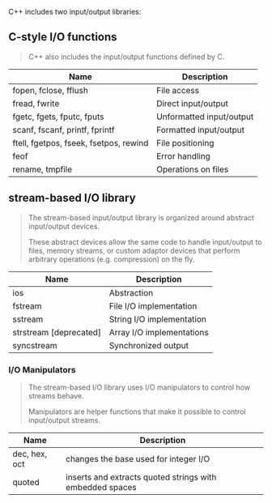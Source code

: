 C++ includes two input/output libraries:

## C-style I/O functions
> C++ also includes the input/output functions defined by C.

Name | Description
-- | --
fopen, fclose, fflush | File access
fread, fwrite | Direct input/output
fgetc, fgets, fputc, fputs | Unformatted input/output
scanf, fscanf, printf, fprintf | Formatted input/output
ftell, fgetpos, fseek, fsetpos, rewind | File positioning
feof | Error handling
rename, tmpfile | Operations on files

## stream-based I/O library
> The stream-based input/output library is organized around abstract input/output devices.
>
> These abstract devices allow the same code to handle input/output to files, memory streams, or custom adaptor devices that perform arbitrary operations (e.g. compression) on the fly.

Name | Description
-- | --
ios | Abstraction
fstream | File I/O implementation
sstream | String I/O implementation
strstream [deprecated] | Array I/O implementations
syncstream | Synchronized output

### I/O Manipulators
> The stream-based I/O library uses I/O manipulators to control how streams behave.
>
> Manipulators are helper functions that make it possible to control input/output streams.

Name | Description
-- | --
dec, hex, oct | changes the base used for integer I/O
quoted | inserts and extracts quoted strings with embedded spaces 
